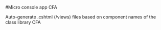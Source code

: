 #Micro console app CFA

Auto-generate .cshtml (/views) files based on component names of the class library CFA
